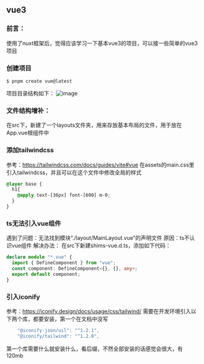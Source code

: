 ## vue3

### 前言：
使用了nuxt框架后，觉得应该学习一下基本vue3的项目，可以接一些简单的vue3项目


### 创建项目

```
$ pnpm create vue@latest
```
项目目录结构如下：
![image](https://github.com/user-attachments/assets/5f18080b-2aca-4ea8-91fd-5ff178bb7475)


### 文件结构增补：
在src下，新建了一个layouts文件夹，用来存放基本布局的文件，用于放在App.vue根组件中


### 添加tailwindcss
参考：https://tailwindcss.com/docs/guides/vite#vue
在assets的main.css里引入tailwindcss，并且可以在这个文件中修改全局的样式
```css
@layer base {
  h1{
    @apply text-[36px] font-[600] m-0;
  }
}
```

### ts无法引入vue组件
遇到了问题：无法找到模块“./layout/MainLayout.vue”的声明文件
原因：ts不认识vue组件
解决办法：
在src下新建shims-vue.d.ts，添加如下代码：
```ts
declare module "*.vue" {
  import { DefineComponent } from "vue";
  const component: DefineComponent<{}, {}, any>;
  export default component;
}

```


### 引入iconify
参考：https://iconify.design/docs/usage/css/tailwind/
需要在开发环境引入以下两个库，都要安装，第一个在文档中没写
```js
    "@iconify-json/uil": "^1.2.1",
    "@iconify/tailwind": "^1.2.0",
```
第一个库需要什么就安装什么，看后缀，不然全部安装的话感觉会很大，有120mb







